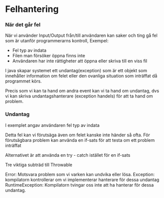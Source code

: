 # Felhantering

### När det går fel
När vi använder Input/Output från/till användaren kan saker och ting gå fel som är utanför programmerarns kontroll, Exempel:
  * Fel typ av indata
  * Filen man försöker öppna finns inte
  * Användaren har inte rättigheter att öppna eller skriva till en viss fil

I java skapar systemet ett undantag(exception) som är ett objekt som innehåller information om felet eller den ovanliga situation som inträffat då programmet körs.

Precis som vi kan ta hand om andra event kan vi ta hand om undantag, dvs vi kan skriva undantagshanterare (exception handels) för att ta hand om problem.

### Undantag

I exemplet angav användaren fel typ av indata

Detta fel kan vi förutsäga även om felet kanske inte händer så ofta. För förutsägbara problem kan använda en if-sats för att testa om ett problem inträffat

Alternativet är att använda en try - catch istället för en if-sats

Tre viktiga subträd till Throwable

   Error: Motsvara problem som vi varken kan undvika eller lösa.
   Exception: kompilatorn kontrollerar om vi implementerar hanterare för dessa undantag
   RuntimeException: Kompilatorn tvingar oss inte att ha hanterar för dessa undantag.
